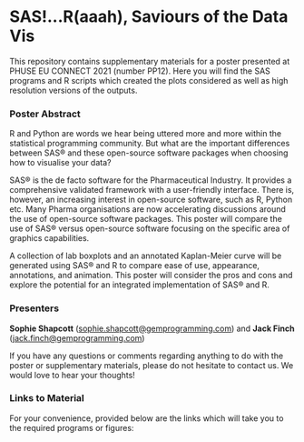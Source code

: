 # SAS!...R(aaah), Saviours of the Data Vis

This repository contains supplementary materials for a poster presented at PHUSE EU CONNECT 2021 (number PP12). Here you will find the SAS programs and R scripts which created the plots considered as well as high resolution versions of the outputs.

### Poster Abstract
R and Python are words we hear being uttered more and more within the statistical programming community. But what are the important differences between SAS® and these open-source software packages when choosing how to visualise your data?

SAS® is the de facto software for the Pharmaceutical Industry. It provides a comprehensive validated framework with a user-friendly interface. There is, however, an increasing interest in open-source software, such as R, Python etc. Many Pharma organisations are now accelerating discussions around the use of open-source software packages. This poster will compare the use of SAS® versus open-source software focusing on the specific area of graphics capabilities.

A collection of lab boxplots and an annotated Kaplan-Meier curve will be generated using SAS® and R to compare ease of use, appearance, annotations, and animation. This poster will consider the pros and cons and explore the potential for an integrated implementation of SAS® and R. 

### Presenters
**Sophie Shapcott** (sophie.shapcott@gemprogramming.com) and **Jack Finch** (jack.finch@gemprogramming.com)

If you have any questions or comments regarding anything to do with the poster or supplementary materials, please do not hesitate to contact us. We would love to hear your thoughts!

### Links to Material

For your convenience, provided below are the links which will take you to the required programs or figures:

